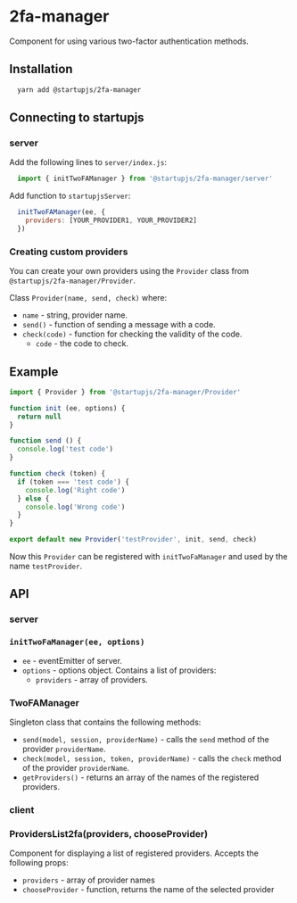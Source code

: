 # 2fa-manager

Component for using various two-factor authentication methods.

## Installation

```sh
  yarn add @startupjs/2fa-manager
```

## Connecting to startupjs

### server

Add the following lines to `server/index.js`:

```js
  import { initTwoFAManager } from '@startupjs/2fa-manager/server'
```

Add function to `startupjsServer`:

```js
  initTwoFAManager(ee, {
    providers: [YOUR_PROVIDER1, YOUR_PROVIDER2]
  })
```

### Creating custom providers

You can create your own providers using the `Provider` class from `@startupjs/2fa-manager/Provider`.

Class `Provider(name, send, check)` where:

- `name` - string, provider name.
- `send()` - function of sending a message with a code.
- `check(code)` - function for checking the validity of the code.
  - `code` - the code to check.

## Example

```js
import { Provider } from '@startupjs/2fa-manager/Provider'

function init (ee, options) {
  return null
}

function send () {
  console.log('test code')
}

function check (token) {
  if (token === 'test code') {
    console.log('Right code')
  } else {
    console.log('Wrong code')
  }
}

export default new Provider('testProvider', init, send, check)
```

Now this `Provider` can be registered with `initTwoFaManager` and used by the name `testProvider`.

## API

### server

### `initTwoFaManager(ee, options)`

- `ee` - eventEmitter of server.
- `options` - options object. Contains a list of providers:
  - `providers` - array of providers.

### TwoFAManager

Singleton class that contains the following methods:

- `send(model, session, providerName)` - calls the `send` method of the provider `providerName`.
- `check(model, session, token, providerName)` - calls the `check` method of the provider `providerName`.
- `getProviders()` - returns an array of the names of the registered providers.

### client

### ProvidersList2fa(providers, chooseProvider)

Component for displaying a list of registered providers. Accepts the following props:

- `providers` - array of provider names
- `chooseProvider` - function, returns the name of the selected provider
